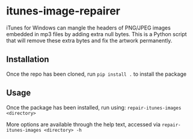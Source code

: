 # itunes-image-repairer
iTunes for Windows can mangle the headers of PNG/JPEG images embedded in mp3 files by adding extra null bytes. This is a Python script that will remove these extra bytes and fix the artwork permanently.

## Installation
Once the repo has been cloned, run `pip install .` to install the package

## Usage
Once the package has been installed, run using:
```repair-itunes-images <directory>```

More options are available through the help text, accessed via
```repair-itunes-images <directory> -h```
